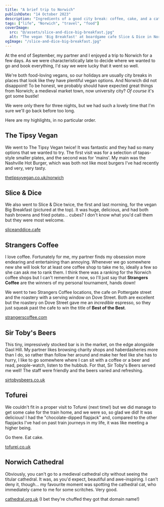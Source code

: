 ```yaml
---
title: "A brief trip to Norwich"
publishDate: "14 October 2023"
description: "Ingredients of a good city break: coffee, cake, and a cathedral cat."
tags: ["life", "Norwich", "travel", "food"]
coverImage:
  src: "@/assets/slice-and-dice-big-breakfast.jpg"
  alt: "The vegan 'Big Breakfast' at boardgame cafe Slice & Dice in Norwich"
ogImage: "/slice-and-dice-big-breakfast.jpg"
---
```


At the end of September, my partner and I enjoyed a trip to Norwich for a few days. As we were characteristically late to decide where we wanted to go and book everything, I'd say we were lucky that it went so well.

We're both food-loving vegans, so our holidays are usually city breaks in places that look like they have plentiful vegan options. And Norwich did not disappoint! To be honest, we probably should have expected great things from Norwich; a medieval market town, now university city? _Of course_ it's got some bustle!

We were only there for three nights, but we had such a lovely time that I'm sure we'll go back before too long.

Here are my highlights, in no particular order.

## The Tipsy Vegan

We went to The Tipsy Vegan twice! It was fantastic and they had so many options that we wanted to try. The first visit was for a selection of tapas-style smaller plates, and the second was for 'mains'. My main was the Nashville Hot Burger, which was both not like most burgers I've had recently and very, very tasty.

[thetipsyvegan.co.uk/norwich](https://thetipsyvegan.co.uk/norwich/)

## Slice & Dice

We also went to Slice & Dice twice, the first and last morning, for the vegan Big Breakfast (pictured at the top). It was huge, delicious, and had both hash browns and fried potato... cubes? I don't know what you'd call them but they were most welcome.

[sliceanddice.cafe](https://www.sliceanddice.cafe/)

## Strangers Coffee

I love coffee. Fortunately for me, my partner finds my obsession more endearing and entertaining than annoying. Whenever we go somewhere new she will look for at least one coffee shop to take me to, ideally a few so she can ask me to rank them. I think there was a ranking for the Norwich coffee shops but I can't remember it now, so I'll just say that **Strangers Coffee** are the winners of my personal tournament, hands down!

We went to two Strangers Coffee locations, the cafe on Pottergate street and the roastery with a serving window on Dove Street. Both are excellent but the roastery on Dove Street gave me an _incredible_ espresso, so they just squeak past the cafe to win the title of **Best of the Best**.

[strangerscoffee.com](https://strangerscoffee.com/)

## Sir Toby's Beers

This tiny, impressively stocked bar is in the market, on the edge alongside Gaol Hill. My partner likes browsing charity shops and haberdasheries more than I do, so rather than follow her around and make her feel like she has to hurry, I like to go somewhere where I can sit with a coffee or a beer and read, people-watch, listen to the hubbub. For that, Sir Toby's Beers served me well! The staff were friendly and the beers varied and refreshing.

[sirtobysbeers.co.uk](https://sirtobysbeers.co.uk/)

## Tofurei

We couldn't fit in a proper visit to Tofurei (next time!) but we did manage to get some cake for the train home, and we were so, so glad we did! It was delicious! I had the "chocolate-dipped flapjack" and, compared to the other flapjacks I've had on past train journeys in my life, it was like meeting a higher being.

Go there. Eat cake.

[tofurei.co.uk](https://tofurei.co.uk/)

## Norwich Cathedral

Obviously, you can't go to a medieval cathedral city without seeing the titular cathedral. It was, as you'd expect, beautiful and awe-inspiring. I can't deny it, though... my favourite moment was spotting the cathedral cat, who immediately came to me for some scritches. Very good.

[cathedral.org.uk](https://cathedral.org.uk/) (I bet they're chuffed they got that domain name!)
